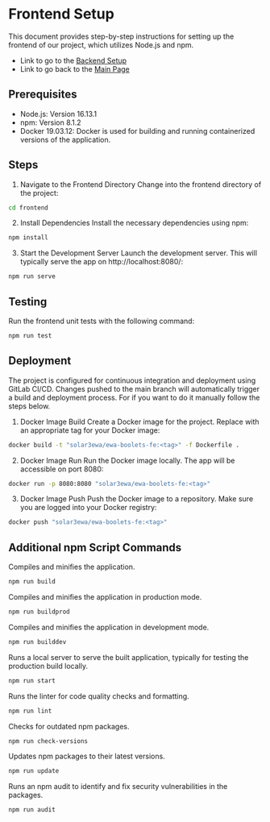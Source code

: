 # Frontend Setup

This document provides step-by-step instructions for setting up the frontend of our project, 
which utilizes Node.js and npm.

- Link to go to the [Backend Setup](/backend/README.md)
- Link to go back to the [Main Page](README.md)

## Prerequisites
- Node.js: Version 16.13.1
- npm: Version 8.1.2
- Docker 19.03.12: Docker is used for building and running containerized versions of the application.


## Steps

1. Navigate to the Frontend Directory
   Change into the frontend directory of the project:

```bash
cd frontend
```
2. Install Dependencies
   Install the necessary dependencies using npm:

```bash
npm install
```
3. Start the Development Server
   Launch the development server. This will typically serve the app on http://localhost:8080/:

```bash
npm run serve
```
## Testing
Run the frontend unit tests with the following command:

```bash
npm run test
```
## Deployment
The project is configured for continuous integration and deployment using GitLab CI/CD. 
Changes pushed to the main branch will automatically trigger a build and deployment process. 
For if you want to do it manually follow the steps below.

1. Docker Image Build
   Create a Docker image for the project. Replace <tag> with an appropriate tag for your Docker image:

```bash
docker build -t "solar3ewa/ewa-boolets-fe:<tag>" -f Dockerfile .
```
2. Docker Image Run
   Run the Docker image locally. The app will be accessible on port 8080:

```bash
docker run -p 8080:8080 "solar3ewa/ewa-boolets-fe:<tag>"
```

3. Docker Image Push
   Push the Docker image to a repository. Make sure you are logged into your Docker registry:

```bash
docker push "solar3ewa/ewa-boolets-fe:<tag>"
```

## Additional npm Script Commands

Compiles and minifies the application.
```bash
npm run build
```

Compiles and minifies the application in production mode.

```bash
npm run buildprod
```

Compiles and minifies the application in development mode.

```bash
npm run builddev
```

Runs a local server to serve the built application, typically for testing the production build locally.

```bash
npm run start
```

Runs the linter for code quality checks and formatting.

```bash
npm run lint
```

Checks for outdated npm packages.

```bash
npm run check-versions
```

Updates npm packages to their latest versions.

```bash
npm run update
```

Runs an npm audit to identify and fix security vulnerabilities in the packages.

```bash
npm run audit
```